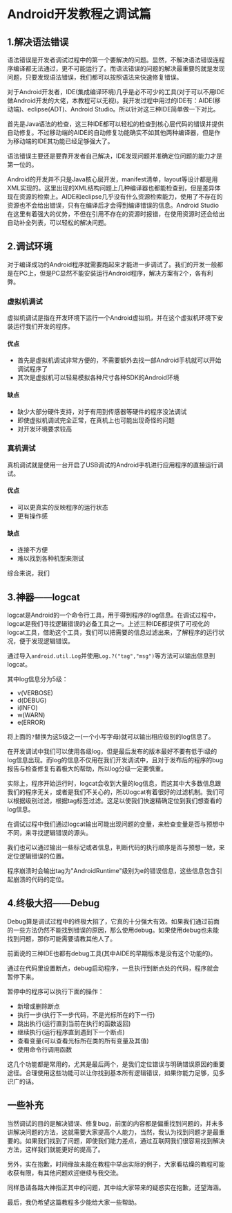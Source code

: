# Android开发教程之调试篇

## 1.解决语法错误

语法错误是开发者调试过程中的第一个要解决的问题。显然，不解决语法错误连程序编译都无法通过，更不可能运行了。而语法错误的问题的解决最重要的就是发现问题，只要发现语法错误，我们都可以按照语法来快速修复错误。

对于Android开发者，IDE(集成编译环境)几乎是必不可少的工具(对于可以不用IDE做Android开发的大佬，本教程可以无视)。我开发过程中用过的IDE有：AIDE(移动端)、eclipse(ADT)、Android Studio。所以针对这三种IDE简单做一下对比。

首先是Java语法的检查，这三种IDE都可以轻松的检查到核心层代码的错误并提供自动修复。不过移动端的AIDE的自动修复功能确实不如其他两种编译器，但是作为移动端的IDE其功能已经足够强大了。

语法错误主要还是要靠开发者自己解决，IDE发现问题并准确定位问题的能力才是第一位的。

Android的开发并不只是Java核心层开发，manifest清单，layout等设计都是用XML实现的。这里出现的XML结构问题上几种编译器也都能检查到，但是差异体现在资源的检索上。AIDE和eclipse几乎没有什么资源检索能力，使用了不存在的资源也不会给出错误，只有在编译后才会得到编译错误的信息。Android Studio在这里有着强大的优势，不但在引用不存在的资源时报错，在使用资源时还会给出自动补全列表，可以轻松的解决问题。

## 2.调试环境

对于编译成功的Android程序就需要跑起来才能进一步调试了。我们的开发一般都是在PC上，但是PC显然不能安装运行Android程序，解决方案有2个，各有利弊。

### 虚拟机调试

虚拟机调试是指在开发环境下运行一个Android虚拟机，并在这个虚拟机环境下安装运行我们开发的程序。

#### 优点

>  
* 首先是虚拟机调试非常方便的，不需要额外去找一部Android手机就可以开始调试程序了
* 其次是虚拟机可以轻易模拟各种尺寸各种SDK的Android环境

#### 缺点

> 
* 缺少大部分硬件支持，对于有用到传感器等硬件的程序没法调试
* 即使虚拟机调试完全正常，在真机上也可能出现奇怪的问题
* 对开发环境要求较高

### 真机调试

真机调试就是使用一台开启了USB调试的Android手机进行应用程序的直接运行调试。

#### 优点

>  
* 可以更真实的反映程序的运行状态
* 更有操作感

#### 缺点

> 
* 连接不方便
* 难以找到各种机型来测试

综合来说，我们

## 3.神器——logcat

logcat是Android的一个命令行工具，用于得到程序的log信息。在调试过程中，logcat是我们寻找逻辑错误的必备工具之一。上述三种IDE都提供了可视化的logcat工具，借助这个工具，我们可以把需要的信息过滤出来，了解程序的运行状况，便于发现逻辑错误。

通过导入`android.util.Log`并使用`Log.?("tag","msg")`等方法可以输出信息到logcat。

其中log信息分为5级：
> 
* v(VERBOSE)
* d(DEBUG)
* i(INFO)
* w(WARN)
* e(ERROR)

将上面的`?`替换为这5级之一(一个小写字母)就可以输出相应级别的log信息了。

在开发调试中我们可以使用各级log，但是最后发布的版本最好不要有低于i级的log信息出现。而log的信息不仅用在我们开发调试中，且对于发布后的程序的bug报告与检查修复有着极大的帮助，所以log分级一定要慎重。

实际上，程序开始运行时，logcat会收到大量的log信息，而这其中大多数信息跟我们的程序无关，或者是我们不关心的，所以logcat有着很好的过滤机制。我们可以根据级别过滤，根据tag标签过滤。这足以使我们快速精确定位到我们想查看的log信息。

在调试过程中我们通过logcat输出可能出现问题的变量，来检查变量是否与预想中不同，来寻找逻辑错误的源头。

我们也可以通过输出一些标记或者信息，判断代码的执行顺序是否与预想一致，来定位逻辑错误的位置。

程序崩溃时会输出tag为"AndroidRuntime"级别为e的错误信息，这些信息包含引起崩溃的代码的定位。

## 4.终极大招——Debug

Debug算是调试过程中的终极大招了，它真的十分强大有效。如果我们通过前面的一些方法仍然不能找到错误的原因，那么使用debug。如果使用debug也未能找到问题，那你可能需要请教其他人了。

前面说的三种IDE也都有debug工具(其中AIDE的早期版本是没有这个功能的)。

通过在代码里设置断点，debug启动程序，一旦执行到断点处的代码，程序就会暂停下来。

暂停中的程序可以执行下面的操作：

> 
* 新增或删除断点
* 执行一步(执行下一步代码，不是光标所在的下一行)
* 跳出执行(运行直到当前在执行的函数返回)
* 继续执行(运行程序直到遇到下一个断点)
* 查看变量(可以查看光标所在类的所有变量及其值)
* 使用命令行调用函数

这几个功能都是常用的，尤其是最后两个，是我们定位错误与明确错误原因的重要途径。合理使用这些功能可以让你找到基本所有逻辑错误，如果你能力足够，见多识广的话。

## 一些补充

当然调试的目的是解决错误、修复bug，前面的内容都是偏重找到问题的，并未多讲解决问题的方法，这就需要大家提高个人能力，当然，我认为找到问题才是最重要的。如果我们找到了问题，即使我们能力差点，通过互联网我们很容易找到解决方法，这样我们就能更好的提高了。

另外，实在抱歉，时间缘故未能在教程中举出实际的例子，大家看枯燥的教程可能收获有限，有其他问题欢迎继续与我交流。

同样恳请各路大神指正其中的问题，其中给大家带来的疑惑实在抱歉，还望海涵。

最后，我仍希望这篇教程多少能给大家一些帮助。